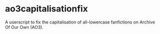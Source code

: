 # ao3capitalisationfix
A userscript to fix the capitalisation of all-lowercase fanfictions on Archive Of Our Own (AO3).
